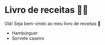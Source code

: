 # Livro de receitas :man_cook:

Olá! Seja bem-vindo ao meu livro de receitas :wave:

- Hambúrguer 
- Sorvete caseiro